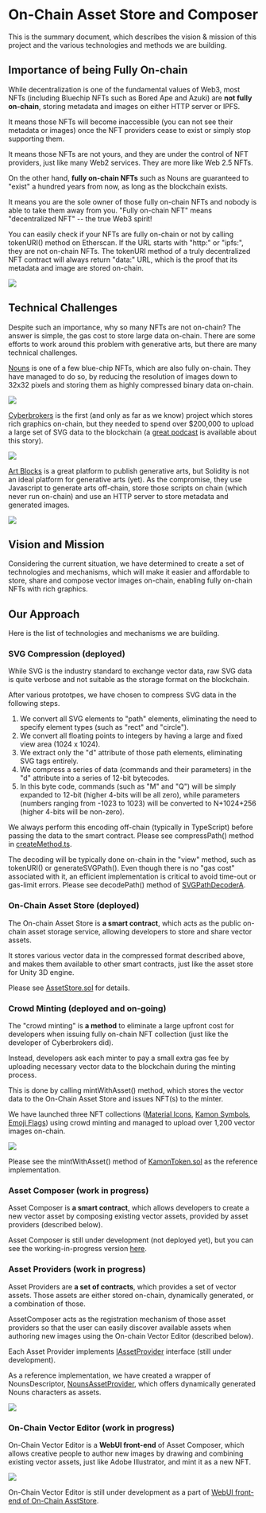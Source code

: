 # On-Chain Asset Store and Composer

This is the summary document, which describes the vision & mission of this project and the various technologies and methods we are building. 

## Importance of being Fully On-chain

While decentralization is one of the fundamental values of Web3, most NFTs (including Bluechip NFTs such as Bored Ape and Azuki) are **not fully on-chain**, storing metadata and images on either HTTP server or IPFS. 

It means those NFTs will become inaccessible (you can not see their metadata or images) once the NFT providers cease to exist or simply stop supporting them. 

It means those NFTs are not yours, and they are under the control of NFT providers, just like many Web2 services. They are more like Web 2.5 NFTs. 

On the other hand, **fully on-chain NFTs** such as Nouns are guaranteed to "exist" a hundred years from now, as long as the blockchain exists. 

It means you are the sole owner of those fully on-chain NFTs and nobody is able to take them away from you. "Fully on-chain NFT" means "decentralized NFT" -- the true Web3 spirit!

You can easily check if your NFTs are fully on-chain or not by calling tokenURI() method on Etherscan. If the URL starts with "http:" or "ipfs:", they are not on-chain NFTs. The tokenURI method of a truly decentralized NFT contract will always return "data:" URL, which is the proof that its metadata and image are stored on-chain. 

![](https://i.imgur.com/kCfzdsL.png)

## Technical Challenges

Despite such an importance, why so many NFTs are not on-chain? The answer is simple, the gas cost to store large data on-chain. There are some efforts to work around this problem with generative arts, but there are many technical challenges. 

[Nouns](https://nouns.wtf) is one of a few blue-chip NFTs, which are also fully on-chain. They have managed to do so, by reducing the resolution of images down to 32x32 pixels and storing them as highly compressed binary data on-chain. 

![](https://i.imgur.com/6BMmUQs.png)

[Cyberbrokers](https://cyberbrokers.io) is the first (and only as far as we know) project which stores rich graphics on-chain, but they needed to spend over $200,000 to upload a large set of SVG data to the blockchain (a [great podcast](https://rephonic.com/episodes/qc6wd-solidity-galaxy-brain-puzzles-games-and-onch) is available about this story).

![](https://i.imgur.com/Mp9xUwH.jpg)

[Art Blocks](https://www.artblocks.io/) is a great platform to publish generative arts, but Solidity is not an ideal platform for generative arts (yet). As the compromise, they use Javascript to generate arts off-chain, store those scripts on chain (which never run on-chain) and use an HTTP server to store metadata and generated images. 

![](https://i.imgur.com/NxissZu.png)

## Vision and Mission

Considering the current situation, we have determined to create a set of technologies and mechanisms, which will make it easier and affordable to store, share and compose vector images on-chain, enabling fully on-chain NFTs with rich graphics. 

## Our Approach

Here is the list of technologies and mechanisms we are building. 

### SVG Compression (deployed)

While SVG is the industry standard to exchange vector data, raw SVG data is quite verbose and not suitable as the storage format on the blockchain.

After various prototpes, we have chosen to compress SVG data in the following steps. 

1. We convert all SVG elements to "path" elements, eliminating the need to specify element types (such as "rect" and "circle").
2. We convert all floating points to integers by having a large and fixed view area (1024 x 1024).
3. We extract only the "d" attribute of those path elements, eliminating SVG tags entirely.
4. We compress a series of data (commands and their parameters) in the "d" attribute into a series of 12-bit bytecodes.
5. In this byte code, commands (such as "M" and "Q") will be simply expanded to 12-bit (higher 4-bits will be all zero), while parameters (numbers ranging from -1023 to 1023) will be converted to N+1024+256 (higher 4-bits will be non-zero).

We always perform this encoding off-chain (typically in TypeScript) before passing the data to the smart contract. Please see compressPath() method in [createMethod.ts](https://github.com/Cryptocoders-wtf/assetstore-contract/blob/main/utils/createAsset.ts). 

The decoding will be typically done on-chain in the "view" method, such as tokenURI() or generateSVGPath(). Even though there is no "gas cost" associated with it, an efficient implementation is critical to avoid time-out or gas-limit errors. Please see decodePath() method of [SVGPathDecoderA](https://github.com/Cryptocoders-wtf/assetstore-contract/blob/main/contracts/libs/SVGPathDecoderA.sol). 

### On-Chain Asset Store (deployed)

The On-chain Asset Store is **a smart contract**, which acts as the public on-chain asset storage service, allowing developers to store and share vector assets.

It stores various vector data in the compressed format described above, and makes them available to other smart contracts, just like the asset store for Unity 3D engine. 

Please see [AssetStore.sol](https://github.com/Cryptocoders-wtf/assetstore-contract/blob/main/contracts/AssetStore.sol) for details. 

### Crowd Minting (deployed and on-going)

The "crowd minting" is **a method** to eliminate a large upfront cost for developers when issuing fully on-chain NFT collection (just like the developer of Cyberbrokers did).

Instead, developers ask each minter to pay a small extra gas fee by uploading necessary vector data to the blockchain during the minting process. 

This is done by calling mintWithAsset() method, which stores the vector data to the On-Chain Asset Store and issues NFT(s) to the minter.

We have launched three NFT collections ([Material Icons](https://assetstore.wtf/material), [Kamon Symbols](https://assetstore.wtf/kamon), [Emoji Flags](https://assetstore.wtf/emoji)) using crowd minting and managed to upload over 1,200 vector images on-chain. 

![](https://i.imgur.com/skT6eS5.png)

Please see the mintWithAsset() method of [KamonToken.sol](https://github.com/Cryptocoders-wtf/assetstore-contract/blob/main/contracts/KamonToken.sol) as the reference implementation. 

### Asset Composer (work in progress)

Asset Composer is **a smart contract**, which allows developers to create a new vector asset by composing existing vector assets, provided by asset providers (described below).

Asset Composer is still under development (not deployed yet), but you can see the working-in-progress version [here](https://github.com/Cryptocoders-wtf/assetstore-contract/blob/main/contracts/AssetComposer.sol). 

### Asset Providers (work in progress)

Asset Providers are **a set of contracts**, which provides a set of vector assets. Those assets are either stored on-chain, dynamically generated, or a combination of those. 

AssetComposer acts as the registration mechanism of those asset providers so that the user can easily discover available assets when authoring new images using the On-chain Vector Editor (described below).

Each Asset Provider implements [IAssetProvider](https://github.com/Cryptocoders-wtf/assetstore-contract/blob/main/contracts/interfaces/IAssetComposer.sol) interface (still under development).

As a reference implementation, we have created a wrapper of NounsDescriptor, [NounsAssetProvider](https://github.com/Cryptocoders-wtf/assetstore-contract/blob/main/contracts/NounsAssetProvider.sol), which offers dynamically generated Nouns characters as assets. 

![](https://i.imgur.com/st9ufHK.png)

### On-Chain Vector Editor (work in progress)

On-Chain Vector Editor is a **WebUI front-end** of Asset Composer, which allows creative people to author new images by drawing and combining existing vector assets, just like Adobe Illustrator, and mint it as a new NFT.

![](https://i.imgur.com/C8tIddM.png)

On-Chain Vector Editor is still under development as a part of [WebUI front-end of On-Chain AsstStore](https://github.com/Cryptocoders-wtf/assetstore). 